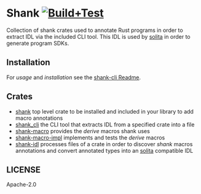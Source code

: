 # Shank [![Build+Test](https://github.com/metaplex-foundation/shank/actions/workflows/build+test.yml/badge.svg)](https://github.com/metaplex-foundation/shank/actions/workflows/build+test.yml)

Collection of shank crates used to annotate Rust programs in order to extract IDL via the
included CLI tool. This IDL is used by [solita](https://github.com/metaplex-foundation/solita) in order to generate program SDKs.

## Installation

For _usage_ and _installation_ see the [shank-cli Readme](./shank-cli/README.md).

## Crates

- [shank](./shank) top level crate to be installed and included in your library to add macro
  annotations
- [shank_cli](./shank-cli) the CLI tool that extracts IDL from a specified crate into a file
- [shank-macro](./shank-macro) provides the _derive_ macros shank uses
- [shank-macro-impl](./shank-macro-impl) implements and tests the _derive_ macros
- [shank-idl](./shank-idl) processes files of a crate in order to discover _shank_ macros
  annotations and convert annotated types into an [solita](https://github.com/metaplex-foundation/solita) compatible IDL

## LICENSE

Apache-2.0
